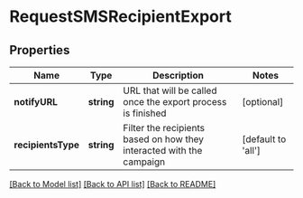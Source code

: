 # RequestSMSRecipientExport

## Properties
Name | Type | Description | Notes
------------ | ------------- | ------------- | -------------
**notifyURL** | **string** | URL that will be called once the export process is finished | [optional] 
**recipientsType** | **string** | Filter the recipients based on how they interacted with the campaign | [default to 'all']

[[Back to Model list]](../README.md#documentation-for-models) [[Back to API list]](../README.md#documentation-for-api-endpoints) [[Back to README]](../README.md)


